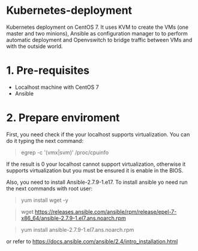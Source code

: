 # Kubernetes-deployment
Kubernetes deployment on CentOS 7. It uses KVM to create the VMs (one master and two minions), Ansible as configuration manager to 
to perform automatic deployment and Openvswitch to bridge traffic between VMs and with the outside world.

# 1. Pre-requisites

- Localhost machine with CentOS 7
- Ansible

# 2. Prepare enviroment
First, you need check if the your localhost supports virtualization. You can do it typing the next command:
> egrep -c '(vmx|svm)' /proc/cpuinfo

If the result is 0 your localhost cannot support virtualization, otherwise it supports virtualization but you must be ensured it is enable in the BIOS.



Also, you need to install Ansible-2.7.9-1.e17. To install ansible yo need run the next commands with root user:

> yum install wget -y

> wget https://releases.ansible.com/ansible/rpm/release/epel-7-x86_64/ansible-2.7.9-1.el7.ans.noarch.rpm

> yum install ansible-2.7.9-1.el7.ans.noarch.rpm

or refer to https://docs.ansible.com/ansible/2.4/intro_installation.html
